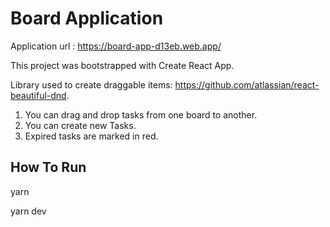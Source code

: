# Board Application 

Application url : https://board-app-d13eb.web.app/

This project was bootstrapped with Create React App.

Library used to create draggable items: https://github.com/atlassian/react-beautiful-dnd.

1. You can drag and drop tasks from one board to another. 
2. You can create new Tasks.
3. Expired tasks are marked in red.



## How To Run

yarn

yarn dev



